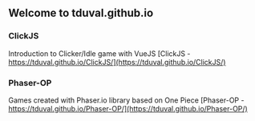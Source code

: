 ## Welcome to tduval.github.io

### ClickJS
Introduction to Clicker/Idle game with VueJS
[ClickJS - https://tduval.github.io/ClickJS/](https://tduval.github.io/ClickJS/)

### Phaser-OP
Games created with Phaser.io library based on One Piece 
[Phaser-OP - https://tduval.github.io/Phaser-OP/](https://tduval.github.io/Phaser-OP/)
